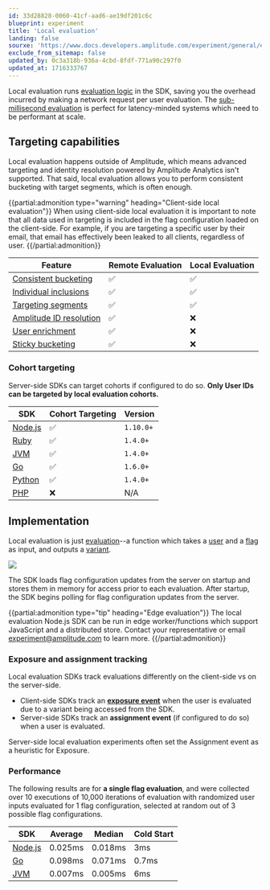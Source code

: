 ```yaml
---
id: 33d28828-0060-41cf-aad6-ae19df201c6c
blueprint: experiment
title: 'Local evaluation'
landing: false
sourxe: 'https://www.docs.developers.amplitude.com/experiment/general/evaluation/local-evaluation/'
exclude_from_sitemap: false
updated_by: 0c3a318b-936a-4cbd-8fdf-771a90c297f0
updated_at: 1716333767
---
```

Local evaluation runs [evaluation logic](/docs/experiment/implementation) in the SDK, saving you the overhead incurred by making a network request per user evaluation. The [sub-millisecond evaluation](/docs/experiment/under-the-hood/performance-and-caching) is perfect for latency-minded systems which need to be performant at scale.

## Targeting capabilities

Local evaluation happens outside of Amplitude, which means advanced targeting and identity resolution powered by Amplitude Analytics isn't supported. That said, local evaluation allows you to perform consistent bucketing with target segments, which is often enough.

{{partial:admonition type="warning" heading="Client-side local evaluation"}}
When using client-side local evaluation it is important to note that all data used in targeting is included in the flag configuration loaded on the client-side. For example, if you are targeting a specific user by their email, that email has effectively been leaked to all clients, regardless of user.
{{/partial:admonition}}

| <div class='big-column'>Feature</div> | Remote Evaluation | Local Evaluation |
| --- | --- | --- |
| [Consistent bucketing](/docs/experiment/implementation#consistent-bucketing) | ✅ | ✅ |
| [Individual inclusions](/docs/experiment/implementation#individual-inclusions) | ✅ | ✅ |
| [Targeting segments](/docs/experiment/implementation#targeting-segments) | ✅ | ✅ |
| [Amplitude ID resolution](/docs/experiment/remote-evaluation#amplitude-id-resolution) | ✅ | ❌ |
| [User enrichment](/docs/experiment/remote-evaluation#user-enrichment) | ✅ | ❌ |
| [Sticky bucketing](/docs/experiment/implementation#sticky-bucketing) | ✅ | ❌ |

### Cohort targeting

Server-side SDKs can target cohorts if configured to do so. **Only User IDs can be targeted by local evaluation cohorts.**

| SDK | Cohort Targeting | Version |
| --- | --- | --- |
| [Node.js](/docs/sdks/experiment-sdks/experiment-node-js) |  ✅ | `1.10.0+`  |
| [Ruby](/docs/sdks/experiment-sdks/experiment-ruby) |  ✅ | `1.4.0+` |
| [JVM](/docs/sdks/experiment-sdks/experiment-jvm) |  ✅ | `1.4.0+` |
| [Go](/docs/sdks/experiment-sdks/experiment-go) |  ✅ | `1.6.0+` |
| [Python](/docs/sdks/experiment-sdks/experiment-python) |  ✅ | `1.4.0+` |
| [PHP](/docs/sdks/experiment-sdks/experiment-php) | ❌  | N/A |

## Implementation

Local evaluation is just [evaluation](/docs/experiment/implementation)--a function which takes a [user](/docs/experiment/data-model#users) and a [flag](/docs/experiment/data-model#flags-and-experiments) as input, and outputs a [variant](/docs/experiment/data-model#variants).

![](statamic://asset::help_center_conversions::experiment/local-evaluation.drawio.png)

The SDK loads flag configuration updates from the server on startup and stores them in memory for access prior to each evaluation. After startup, the SDK begins polling for flag configuration updates from the server.

{{partial:admonition type="tip" heading="Edge evaluation"}}
The local evaluation Node.js SDK can be run in edge worker/functions which support JavaScript and a distributed store. Contact your representative or email [experiment@amplitude.com](mailto:experiment@amplitude.com) to learn more.
{{/partial:admonition}}

### Exposure and assignment tracking

Local evaluation SDKs track evaluations differently on the client-side vs on the server-side.

- Client-side SDKs track an [**exposure event**](/docs/experiment/under-the-hood/event-tracking#exposure-events) when the user is evaluated due to a variant being accessed from the SDK.
- Server-side SDKs track an **assignment event** (if configured to do so) when a user is evaluated.

Server-side local evaluation experiments often set the Assignment event as a heuristic for Exposure.

### Performance

The following results are for **a single flag evaluation**, and were collected over 10 executions of 10,000 iterations of evaluation with randomized user inputs evaluated for 1 flag configuration, selected at random out of 3 possible flag configurations.

| SDK | Average | Median | Cold Start |
| --- | --- | --- | --- |
| [Node.js](/docs/sdks/experiment-sdks/experiment-node-js) | 0.025ms | 0.018ms | 3ms |
| [Go](/docs/sdks/experiment-sdks/experiment-go) | 0.098ms | 0.071ms | 0.7ms |
| [JVM](/docs/sdks/experiment-sdks/experiment-jvm) | 0.007ms | 0.005ms | 6ms |